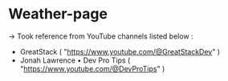 # Weather-page
-> Took reference from YouTube channels listed below :
  - GreatStack ( "https://www.youtube.com/@GreatStackDev" )
  - Jonah Lawrence • Dev Pro Tips ( "https://www.youtube.com/@DevProTips" )
